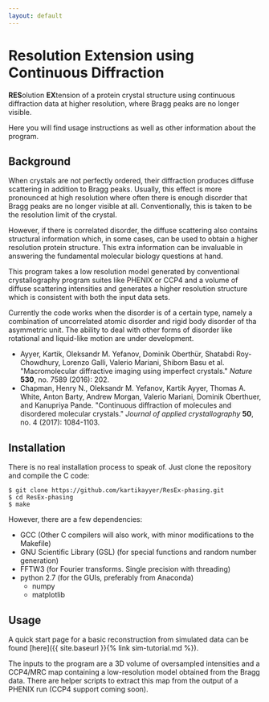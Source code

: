 ```yaml
---
layout: default
---
```


# Resolution Extension using Continuous Diffraction

**RES**olution **EX**tension of a protein crystal structure using continuous
diffraction data at higher resolution, where Bragg peaks are no longer visible.

Here you will find usage instructions as well as other information about the
program.

## Background
When crystals are not perfectly ordered, their diffraction produces diffuse
scattering in addition to Bragg peaks. Usually, this effect is more pronounced
at high resolution where often there is enough disorder that Bragg peaks are no
longer visible at all. Conventionally, this is taken to be the resolution limit
of the crystal.

However, if there is correlated disorder, the diffuse scattering also contains
structural information which, in some cases, can be used to obtain a higher
resolution protein structure. This extra information can be invaluable in
answering the fundamental molecular biology questions at hand.

This program takes a low resolution model generated by conventional
crystallography program suites like PHENIX or CCP4 and a volume of diffuse
scattering intensities and generates a higher resolution structure which is
consistent with both the input data sets.

Currently the code works when the disorder is of a certain type, namely a
combination of uncorrelated atomic disorder and rigid body disorder of tha
asymmetric unit. The ability to deal with other forms of disorder like
rotational and liquid-like motion are under development.

 * Ayyer, Kartik, Oleksandr M. Yefanov, Dominik Oberthür, Shatabdi Roy-Chowdhury, Lorenzo Galli, Valerio Mariani, Shibom Basu et al. "Macromolecular diffractive imaging using imperfect crystals." *Nature* **530**, no. 7589 (2016): 202.
 * Chapman, Henry N., Oleksandr M. Yefanov, Kartik Ayyer, Thomas A. White, Anton Barty, Andrew Morgan, Valerio Mariani, Dominik Oberthuer, and Kanupriya Pande. "Continuous diffraction of molecules and disordered molecular crystals." *Journal of applied crystallography* **50**, no. 4 (2017): 1084-1103.

## Installation
There is no real installation process to speak of. Just clone the repository and
compile the C code:
```
$ git clone https://github.com/kartikayyer/ResEx-phasing.git
$ cd ResEx-phasing
$ make
```
However, there are a few dependencies:
 * GCC (Other C compilers will also work, with minor modifications to the
 Makefile)
 * GNU Scientific Library (GSL) (for special functions and random number
 generation)
 * FFTW3 (for Fourier transforms. Single precision with threading)
 * python 2.7 (for the GUIs, preferably from Anaconda)
    * numpy
    * matplotlib

## Usage
A quick start page for a basic reconstruction from simulated data can be found
[here]({{ site.baseurl }}{% link sim-tutorial.md %}).

The inputs to the program are a 3D volume of oversampled intensities and a
CCP4/MRC map containing a low-resolution model obtained from the Bragg data.
There are helper scripts to extract this map from the output of a PHENIX run
(CCP4 support coming soon).

